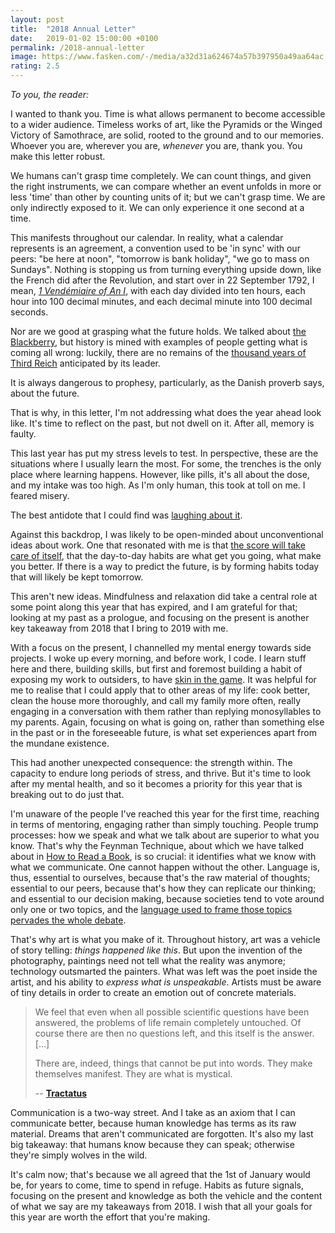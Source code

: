 ```yaml
---
layout: post
title:  "2018 Annual Letter"
date:   2019-01-02 15:00:00 +0100
permalink: /2018-annual-letter
image: https://www.fasken.com/-/media/a32d31a624674a57b397950a49aa64ac.ashx
rating: 2.5
---
```


  *To you, the reader:*

I wanted to thank you. Time is what allows permanent to become accessible to a wider audience. Timeless works of art, like the Pyramids or the Winged Victory of Samothrace, are solid, rooted to the ground and to our memories. Whoever you are, wherever you are, *whenever* you are, thank you. You make this letter robust.

We humans can't grasp time completely. We can count things, and given the right instruments, we can compare whether an event unfolds in more or less 'time' than other by counting units of it; but we can't grasp time. We are only indirectly exposed to it. We can only experience it one second at a time.

This manifests throughout our calendar. In reality, what a calendar represents is an agreement, a convention used to be 'in sync' with our peers: "be here at noon", "tomorrow is bank holiday", "we go to mass on Sundays". Nothing is stopping us from turning everything upside down, like the French did after the Revolution, and start over in 22 September 1792, I mean, [*1 Vendémiaire of An I*](https://en.wikipedia.org/wiki/French_Republican_calendar), with each day divided into ten hours, each hour into 100 decimal minutes, and each decimal minute into 100 decimal seconds.

Nor are we good at grasping what the future holds. We talked about [the Blackberry](/revolutions), but history is mined with examples of people getting what is coming all wrong: luckily, there are no remains of the [thousand years of Third Reich](https://en.wikipedia.org/wiki/Millennialism#Nazism) anticipated by its leader.

It is always dangerous to prophesy, particularly, as the Danish proverb says, about the future.

That is why, in this letter, I'm not addressing what does the year ahead look like. It's time to reflect on the past, but not dwell on it. After all, memory is faulty.

This last year has put my stress levels to test. In perspective, these are the situations where I usually learn the most. For some, the trenches is the only place where learning happens. However, like pills, it's all about the dose, and my intake was too high. As I'm only human, this took at toll on me. I feared misery.

The best antidote that I could find was [laughing about it](https://www.youtube.com/watch?v=-Jkwsu0UMk0).

Against this backdrop, I was likely to be open-minded about unconventional ideas about work. One that resonated with me is that [the score will take care of itself](https://www.amazon.com/Score-Takes-Care-Itself-Philosophy-ebook/dp/B002G54Y04), that the day-to-day habits are what get you going, what make you better. If there is a way to predict the future, is by forming habits today that will likely be kept tomorrow.

This aren't new ideas. Mindfulness and relaxation did take a central role at some point along this year that has expired, and I am grateful for that; looking at my past as a prologue, and focusing on the present is another key takeaway from 2018 that I bring to 2019 with me.

With a focus on the present, I channelled my mental energy towards side projects. I woke up every morning, and before work, I code. I learn stuff here and there, building skills, but first and foremost building a habit of exposing my work to outsiders, to have [skin in the game](/skin-in-the-game). It was helpful for me to realise that I could apply that to other areas of my life: cook better, clean the house more thoroughly, and call my family more often, really engaging in a conversation with them rather than replying monosyllables to my parents. Again, focusing on what is going on, rather than something else in the past or in the foreseeable future, is what set experiences apart from the mundane existence.

This had another unexpected consequence: the strength within. The capacity to endure long periods of stress, and thrive. But it's time to look after my mental health, and so it becomes a priority for this year that is breaking out to do just that.

I'm unaware of the people I've reached this year for the first time, reaching in terms of mentoring, engaging rather than simply touching. People trump processes: how we speak and what we talk about are superior to what you know. That's why the Feynman Technique, about which we have talked about in [How to Read a Book](/how-to-read-a-book), is so crucial: it identifies what we know with what we communicate. One cannot happen without the other. Language is, thus, essential to ourselves, because that's the raw material of thoughts; essential to our peers, because that's how they can replicate our thinking; and essential to our decision making, because societies tend to vote around only one or two topics, and the [language used to frame those topics pervades the whole debate](/politics-and-the-english-language).

That's why art is what you make of it. Throughout history, art was a vehicle of story telling: *things happened like this*. But upon the invention of the photography, paintings need not tell what the reality was anymore; technology outsmarted the painters. What was left was the poet inside the artist, and his ability to *express what is unspeakable*. Artists must be aware of tiny details in order to create an emotion out of concrete materials.

> We feel that even when all possible scientific questions have been answered, the problems of life remain completely untouched. Of course there are then no questions left, and this itself is the answer. [...]
>
> There are, indeed, things that cannot be put into words. They make themselves manifest. They are what is mystical.
>
> -- __[Tractatus](/tractatus-logico-philosophicus)__

Communication is a two-way street. And I take as an axiom that I can communicate better, because human knowledge has terms as its raw material. Dreams that aren't communicated are forgotten. It's also my last big takeaway: that humans know because they can speak; otherwise they're simply wolves in the wild.

It's calm now; that's because we all agreed that the 1st of January would be, for years to come, time to spend in refuge. Habits as future signals, focusing on the present and knowledge as both the vehicle and the content of what we say are my takeaways from 2018. I wish that all your goals for this year are worth the effort that you're making.
